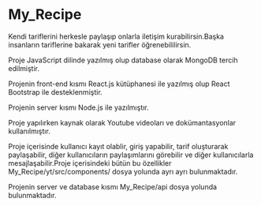 # My_Recipe
Kendi tariflerini herkesle paylaşıp onlarla iletişim kurabilirsin.Başka insanların tariflerine bakarak yeni tarifler öğrenebililirsin.

Proje JavaScript dilinde yazılmış olup database olarak MongoDB tercih edilmiştir.

Projenin front-end kısmı React.js kütüphanesi ile yazılmış olup React Bootstrap ile desteklenmiştir.

Projenin server kısmı Node.js ile yazılmıştır.

Proje yapılırken kaynak olarak Youtube videoları ve dokümantasyonlar kullanılmıştır.

Proje içerisinde kullanıcı kayıt olablir, giriş yapabilir, tarif oluşturarak paylaşabilir, diğer kullanıcıların paylaşımlarını 
görebilir ve diğer kullanıcılarla mesajlaşabilir.Proje içerisindeki bütün bu özellikler My_Recipe/yt/src/components/ dosya yolunda ayrı ayrı bulunmaktadır. 

Projenin server ve database kısmı My_Recipe/api dosya yolunda bulunmaktadır. 
